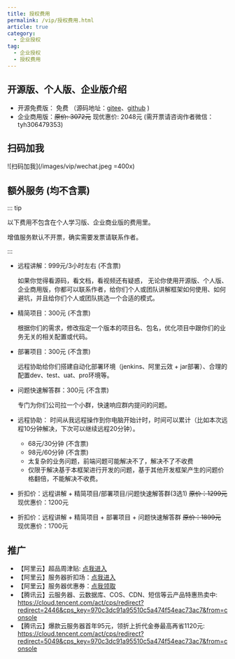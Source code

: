 ```yaml
---
title: 授权费用
permalink: /vip/授权费用.html
article: true
category:
  - 企业授权
tag:
  - 企业授权
  - 授权费用
---
```


## 开源版、个人版、企业版介绍

- 开源免费版： 免费  （源码地址：[gitee](https://gitee.com/zuihou111)、[github](https://github.com/zuihou) )
- 企业商用版：~~原价: 3072元~~ 现优惠价: 2048元 (需开票请咨询作者微信：tyh306479353)

## 扫码加我

![扫码加我](/images/vip/wechat.jpeg =400x)

## 额外服务 (均不含票)

::: tip

以下费用不包含在个人学习版、企业商业版的费用里。

增值服务默认不开票，确实需要发票请联系作者。

:::

- 远程讲解：999元/3小时左右    (不含票)

  如果你觉得看源码，看文档，看视频还有疑惑， 无论你使用开源版、个人版、企业商用版，你都可以联系作者，给你们个人或团队讲解框架如何使用、如何避坑，并且给你们个人或团队挑选一个合适的模式。

- 精简项目：300元   (不含票)

  根据你们的需求，修改指定一个版本的项目名、包名，优化项目中跟你们的业务无关的相关配置或代码。

- 部署项目：300元   (不含票)
  
  远程协助给你们搭建自动化部署环境（jenkins、阿里云效 + jar部署）、合理的配置dev、test、uat、pro环境等。

- 问题快速解答群：300元    (不含票)

  专门为你们公司拉一个小群，快速响应群内提问的问题。

- 远程协助： 时间从我远程操作到你电脑开始计时，时间可以累计（比如本次远程10分钟解决，下次可以继续远程20分钟）。  

  - 68元/30分钟    (不含票)
  - 98元/60分钟    (不含票)
  - 太复杂的业务问题，前端问题可能解决不了，解决不了不收费
  - 仅限于解决基于本框架进行开发的问题，基于其他开发框架产生的问题价格翻倍，不能解决不收费。

- 折扣价：远程讲解 + 精简项目/部署项目/问题快速解答群(3选1) ~~原价：1299元~~ 现优惠价：1200元

- 折扣价：远程讲解 + 精简项目 + 部署项目 + 问题快速解答群 ~~原价：1899元~~ 现优惠价：1700元

## 推广

- 【阿里云】超品周津贴: [点我进入](https://www.aliyun.com/minisite/goods?taskPkg=1212cpz&pkgSid=183200&userCode=uk5ga6sq)
- 【阿里云】服务器折扣场：[点我进入](https://www.aliyun.com/minisite/goods?userCode=uk5ga6sq)
- 【阿里云】服务器优惠券：[点我领取](https://www.aliyun.com/daily-act/ecs/activity_selection?userCode=uk5ga6sq)
- 【腾讯云】云服务器、云数据库、COS、CDN、短信等云产品特惠热卖中: https://cloud.tencent.com/act/cps/redirect?redirect=2446&cps_key=970c3dc91a95510c5a474f54eac73ac7&from=console
- 【腾讯云】爆款云服务器首年95元，领折上折代金券最高再省1120元: https://cloud.tencent.com/act/cps/redirect?redirect=5049&cps_key=970c3dc91a95510c5a474f54eac73ac7&from=console

